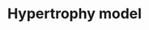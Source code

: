 ---
annotations:
- id: DOID:114
  parent: cardiovascular system disease
  type: Disease Ontology
  value: heart disease
- id: PW:0000296
  parent: disease pathway
  type: Pathway Ontology
  value: hypertrophic cardiomyopathy pathway
- id: PW:0000013
  parent: disease pathway
  type: Pathway Ontology
  value: disease pathway
authors:
- MaintBot
- Jmelius
- Mkutmon
- Eweitz
description: Model of the effects of resistance exercise on gene regulation in human
  quadriceps muscle after an acute bout of isotonic exercise.
last-edited: 2021-05-15
organisms:
- Danio rerio
redirect_from:
- /index.php/Pathway:WP1327
- /instance/WP1327
- /instance/WP1327_rr116881
revision: r116881
schema-jsonld:
- '@context': https://schema.org/
  '@id': https://wikipathways.github.io/pathways/WP1327.html
  '@type': Dataset
  creator:
    '@type': Organization
    name: WikiPathways
  description: Model of the effects of resistance exercise on gene regulation in human
    quadriceps muscle after an acute bout of isotonic exercise.
  keywords:
  - CU855885.1
  - adam10a
  - ankrd1b
  - atf3
  - cyr61
  - dusp14
  - eif4ea
  - hbegfa
  - ifrd1
  - jund
  - mstnb
  - myog
  - nr4a3
  - vegfab
  - wdr1
  - zeb1a
  license: CC0
  name: Hypertrophy model
seo: CreativeWork
title: Hypertrophy model
wpid: WP1327
---